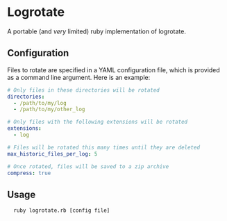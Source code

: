 # Logrotate

A portable (and _very_ limited) ruby implementation of logrotate.

## Configuration

Files to rotate are specified in a YAML configuration file, which is provided
as a command line argument. Here is an example:

```yaml
# Only files in these directories will be rotated
directories:
  - /path/to/my/log
  - /path/to/my/other_log

# Only files with the following extensions will be rotated
extensions:
  - log

# Files will be rotated this many times until they are deleted
max_historic_files_per_log: 5

# Once rotated, files will be saved to a zip archive
compress: true
```

## Usage

```
  ruby logrotate.rb [config file]
```
